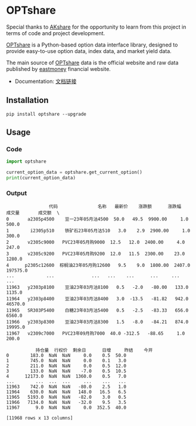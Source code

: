 # OPTshare

Special thanks to [AKshare](https://github.com/akfamily/akshare) for the opportunity to learn from this project in terms of code and project development.

[OPTshare](https://github.com/yulu0131/optshare) is a Python-based option data interface library, designed to provide easy-to-use option data, index data, and market yield data.

The main source of [OPTshare](https://github.com/yulu0131/optshare) data is the official website and raw data published by [eastmoney](https://www.eastmoney.com/) financial website.

- Documentation: [文档链接](https://optshare.readthedocs.io/en/latest/) 

## Installation

```
pip install optshare --upgrade
```

## Usage
### Code

```python
import optshare

current_option_data = optshare.get_current_option()
print(current_option_data)
```
### Output

```
                代码               名称   最新价    涨跌额      涨跌幅     成交量       成交额  \
0       a2305p4500    豆一23年05月沽4500  50.0   49.5  9900.00     1.0     500.0   
1        i2305p510    铁矿石23年05月沽510   3.0    2.9  2900.00     1.0     300.0   
2       v2305c9000   PVC23年05月购9000  12.5   12.0  2400.00     4.0     247.0   
3       v2305c9200   PVC23年05月购9200  12.0   11.5  2300.00    23.0    1280.0   
4      p2305c12600  棕榈油23年05月购12600   9.5    9.0  1800.00  2407.0  197575.0   
...            ...              ...   ...    ...      ...     ...       ...   
11963   y2303p8100    豆油23年03月沽8100   0.5   -2.0   -80.00   133.0    1135.0   
11964   y2303p8400    豆油23年03月沽8400   3.0  -13.5   -81.82   942.0   46570.0   
11965   SR303P5400    白糖23年03月沽5400   0.5   -2.5   -83.33   656.0    6560.0   
11966   y2303p8300    豆油23年03月沽8300   1.5   -8.0   -84.21   874.0   19995.0   
11967   v2309c7000   PVC23年09月购7000  40.0 -312.5   -88.65     1.0     200.0   

           持仓量  行权价  剩余日      日增     昨结    今开  
0        183.0  NaN  NaN     0.0    0.5  50.0  
1        745.0  NaN  NaN     0.0    0.1   3.0  
2        211.0  NaN  NaN     0.0    0.5  12.0  
3        133.0  NaN  NaN    -7.0    0.5  10.5  
4      12173.0  NaN  NaN  1360.0    0.5   7.0  
...        ...  ...  ...     ...    ...   ...  
11963    742.0  NaN  NaN   -80.0    2.5   1.0  
11964    630.0  NaN  NaN   148.0   16.5   6.5  
11965   5193.0  NaN  NaN   -82.0    3.0   0.5  
11966   7134.0  NaN  NaN   -32.0    9.5   3.5  
11967      9.0  NaN  NaN     0.0  352.5  40.0  

[11968 rows x 13 columns]
```